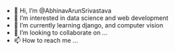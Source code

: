 - 👋 Hi, I’m @AbhinavArunSrivastava
- 👀 I’m interested in data science and web development
- 🌱 I’m currently learning django, and computer vision
- 💞️ I’m looking to collaborate on ...
- 📫 How to reach me ...

<!---
AbhinavArunSrivastava/AbhinavArunSrivastava is a ✨ special ✨ repository because its `README.md` (this file) appears on your GitHub profile.
You can click the Preview link to take a look at your changes.
--->
